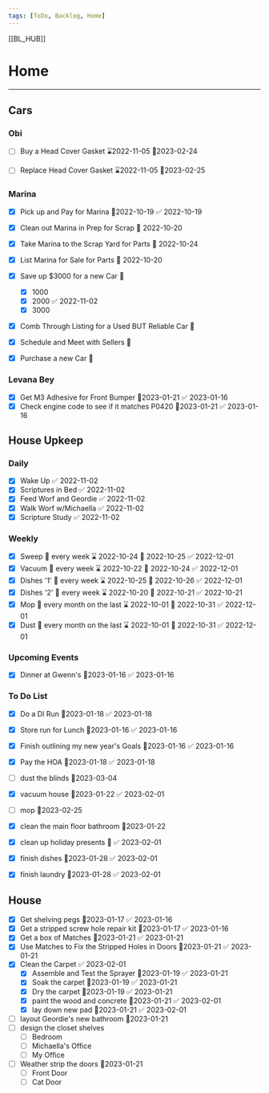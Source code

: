 ```yaml
---
tags: [ToDo, Backlog, Home]
---
```

[[BL_HUB]]
# Home
---
## Cars
### Obi
- [ ] Buy a Head Cover Gasket ⌛2022-11-05 📆2023-02-24
- [ ] Replace Head Cover Gasket ⌛2022-11-05 📆2023-02-25


### Marina
- [x] Pick up and Pay for Marina 📆2022-10-19 ✅ 2022-10-19
- [x] Clean out Marina in Prep for Scrap 📆 2022-10-20
- [x] Take Marina to the Scrap Yard for Parts 📆 2022-10-24
- [x] List Marina for Sale for Parts 📆 2022-10-20
- [x] Save up $3000 for a new Car 📆
	- [x] 1000
	- [x] 2000 ✅ 2022-11-02
	- [x] 3000
- [x] Comb Through Listing for a Used BUT Reliable Car 📆
- [x] Schedule and Meet with Sellers 📆
- [x] Purchase a new Car 📆


### Levana Bey
- [x] Get M3 Adhesive for Front Bumper 📆2023-01-21 ✅ 2023-01-16
- [x] Check engine code to see if it matches P0420 📆2023-01-21 ✅ 2023-01-16

## House Upkeep
### Daily
- [x] Wake Up ✅ 2022-11-02
- [x] Scriptures in Bed ✅ 2022-11-02
- [x] Feed Worf and Geordie ✅ 2022-11-02
- [x] Walk Worf w/Michaella ✅ 2022-11-02
- [x] Scripture Study ✅ 2022-11-02

### Weekly
- [x] Sweep 🔁 every week ⌛ 2022-10-24 📆 2022-10-25 ✅ 2022-12-01
- [x] Vacuum 🔁 every week ⌛ 2022-10-22 📆 2022-10-24 ✅ 2022-12-01
- [x] Dishes '1' 🔁 every week ⌛ 2022-10-25 📆 2022-10-26 ✅ 2022-12-01
- [x] Dishes '2' 🔁 every week ⌛ 2022-10-20 📆 2022-10-21 ✅ 2022-10-21
- [x] Mop 🔁 every month on the last ⌛ 2022-10-01 📆 2022-10-31 ✅ 2022-12-01
- [x] Dust 🔁 every month on the last ⌛ 2022-10-01 📆 2022-10-31 ✅ 2022-12-01

### Upcoming Events
- [x] Dinner at Gwenn's 📆2023-01-16 ✅ 2023-01-16

### To Do List
- [x] Do a DI Run 📆2023-01-18 ✅ 2023-01-18
- [x] Store run for Lunch 📆2023-01-16 ✅ 2023-01-16
- [x] Finish outlining my new year's Goals 📆2023-01-16 ✅ 2023-01-16
- [x] Pay the HOA 📆2023-01-18 ✅ 2023-01-18
- [ ] dust the blinds 📆2023-03-04
- [x] vacuum house 📆2023-01-22 ✅ 2023-02-01
- [ ] mop 📆2023-02-25
- [x] clean the main floor bathroom 📆2023-01-22
- [x] clean up holiday presents 📆 ✅ 2023-02-01
- [x] finish dishes 📆2023-01-28 ✅ 2023-02-01
- [x] finish laundry 📆2023-01-28 ✅ 2023-02-01


## House
- [x] Get shelving pegs 📆2023-01-17 ✅ 2023-01-16
- [x] Get a stripped screw hole repair kit 📆2023-01-17 ✅ 2023-01-16
- [x] Get a box of Matches 📆2023-01-21 ✅ 2023-01-21
- [x] Use Matches to Fix the Stripped Holes in Doors 📆2023-01-21 ✅ 2023-01-21
- [x] Clean the Carpet ✅ 2023-02-01
	- [x] Assemble and Test the Sprayer 📆2023-01-19 ✅ 2023-01-21
	- [x] Soak the carpet 📆2023-01-19 ✅ 2023-01-21
	- [x] Dry the carpet 📆2023-01-19 ✅ 2023-01-21
	- [x] paint the wood and concrete 📆2023-01-21 ✅ 2023-02-01
	- [x] lay down new pad 📆2023-01-21 ✅ 2023-02-01
- [ ] layout Geordie's new bathroom 📆2023-01-21
- [ ] design the closet shelves
	- [ ] Bedroom
	- [ ] Michaella's Office
	- [ ] My Office
- [ ] Weather strip the doors 📆2023-01-21
	- [ ] Front Door
	- [ ] Cat Door
